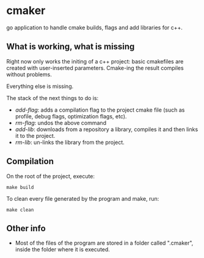 # cmaker
go application to handle cmake builds, flags and add libraries for c++.

## What is working, what is missing
Right now only works the initing of a c++ project: basic cmakefiles are created with user-inserted parameters. Cmake-ing the result compiles without problems.

Everything else is missing.

The stack of the next things to do is:
- *add-flag*: adds a compilation flag to the project cmake file (such as profile, debug flags, optimization flags, etc).
- *rm-flag*: undos the above command
- *add-lib*: downloads from a repository a library, compiles it and then links it to the project.
- *rm-lib*: un-links the library from the project.

## Compilation
On the root of the project, execute:

```console
make build
```


To clean every file generated by the program and make, run:
```console
make clean
```

## Other info
- Most of the files of the program are stored in a folder called ".cmaker", inside the folder where it is executed.
